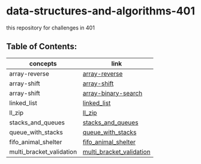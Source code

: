 # data-structures-and-algorithms-401

this repository for challenges in 401

## Table of Contents:

concepts | link
------------ | -------------
 array-reverse |[array-reverse](https://obada-gh.github.io/data-structures-and-algorithms-401/array-reverse/)
 array-shift |[array-shift](https://obada-gh.github.io/data-structures-and-algorithms-401/array-shift/)
 array-shift |[array-binary-search](https://obada-gh.github.io/data-structures-and-algorithms-401/array-binary-search/)
 linked_list |[linked_list](https://obada-gh.github.io/data-structures-and-algorithms-401/Data-Structures/python/linked_list/)
 ll_zip |[ll_zip](https://obada-gh.github.io/data-structures-and-algorithms-401/challenges/ll_zip/)
 stacks_and_queues |[stacks_and_queues](https://obada-gh.github.io/data-structures-and-algorithms-401/Data-Structures/python/stacks_and_queues/)
 queue_with_stacks |[queue_with_stacks](https://obada-gh.github.io/data-structures-and-algorithms-401/challenges/queue_with_stacks/)
 fifo_animal_shelter |[fifo_animal_shelter](https://obada-gh.github.io/data-structures-and-algorithms-401/challenges/fifo_animal_shelter/)
 multi_bracket_validation |[multi_bracket_validation](https://obada-gh.github.io/data-structures-and-algorithms-401/challenges/multi_bracket_validation/)


